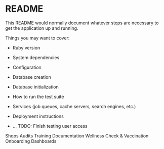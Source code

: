 # README

This README would normally document whatever steps are necessary to get the
application up and running.

Things you may want to cover:

* Ruby version

* System dependencies

* Configuration

* Database creation

* Database initialization

* How to run the test suite

* Services (job queues, cache servers, search engines, etc.)

* Deployment instructions

* ...
TODO:
Finish testing user access

Shops
Audits
Training
Documentation
Wellness Check & Vaccination
Onboarding
Dashboards
